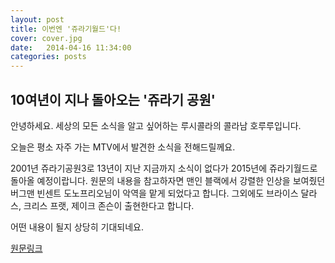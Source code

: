 ```yaml
---
layout: post
title: 이번엔 '쥬라기월드'다!
cover: cover.jpg
date:   2014-04-16 11:34:00
categories: posts
---
```


## 10여년이 지나 돌아오는 '쥬라기 공원'
안녕하세요. 세상의 모든 소식을 알고 싶어하는 루시콜라의 콜라남 호루루입니다.

오늘은 평소 자주 가는 MTV에서 발견한 소식을 전해드릴께요.

2001년 쥬라기공원3로 13년이 지난 지금까지 소식이 없다가 2015년에 쥬라기월드로 돌아올 예정이랍니다. 원문의 내용을 참고하자면 맨인 블랙에서 강렬한 인상을 보여줬던 버그맨 빈센트 도노프리오님이 악역을 맡게 되었다고 합니다. 그외에도 브라이스 달라스, 크리스 프랫, 제이크 존슨이 출현한다고 합니다.

어떤 내용이 될지 상당히 기대되네요.


[원문링크](http://www.mtv.com/news/articles/1723281/jurassic-world-discovers-its-villain.jhtml)

